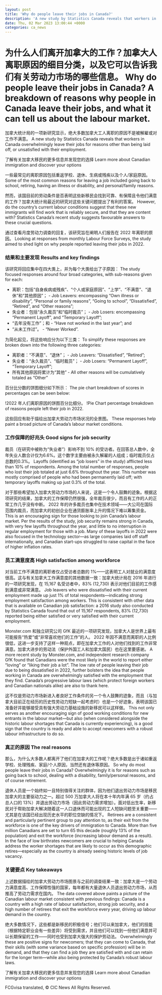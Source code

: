 ```yaml
---
layout: post
title: 'Why do people leave their jobs in Canada?'
description: 'A new study by Statistics Canada reveals that workers in Canada overwhelmingly leave their jobs for reasons other than being laid off, or unsatisfied with their employment. Learn more about Canadian immigration and discover your options Some of the most common reasons for leaving a job included going back to school, retiring, having an illness […]'
date: Thu, 02 Mar 2023 13:00:44 +0000
categories: ca_news
---
```


# 为什么人们离开加拿大的工作？加拿大人离职原因的细目分类，以及它可以告诉我们有关劳动力市场的哪些信息。	Why do people leave their jobs in Canada? A breakdown of reasons why people in Canada leave their jobs, and what it can tell us about the labour market.
加拿大统计局的一项新研究显示，绝大多数加拿大工人离职的原因不是被解雇或对工作不满意。	A new study by Statistics Canada reveals that workers in Canada overwhelmingly leave their jobs for reasons other than being laid off, or unsatisfied with their employment.
	
了解有关加拿大移民的更多信息并发现您的选择	Learn more about Canadian immigration and discover your options
	
一些最常见的离职原因包括重返学校、退休、生病或残疾以及个人/家庭原因。	Some of the most common reasons for leaving a job included going back to school, retiring, having an illness or disability, and personal/family reasons.
	
然而，该国目前的劳动条件是否表明这些新移民会找到可靠、有保障且令他们满意的工作？加拿大统计局最近的研究对这些关键问题提出了有利的答案。	However, do the country’s current labour conditions suggest that these new immigrants will find work that is reliably secure, and that they are content with? Statistics Canada’s recent study suggests favourable answers to these crucial questions.
	
通过查看月度劳动力调查的回复，该研究旨在阐明人们报告在 2022 年离职的原因。	Looking at responses from monthly Labour Force Surveys, the study aimed to shed light on why people reported leaving their jobs in 2022.
	
### 结果和主要发现	Results and key findings
	
该研究将回应集中在四大类上，并为每个大类给出了子原因：	The study focused responses around four broad categories, with sub-reasons given for each:
	
- 离职：包括“自身疾病或残疾”、“个人或家庭原因”、“上学”、“不满意”、“退休”和“其他原因”；	-   Job Leavers: encompassing “Own illness or disability”, “Personal or family reasons”, “Going to school”, “Dissatisfied”, “Retired”, and “Other reasons”;
- 失业者：包括“永久裁员”和“临时裁员”；	-   Job Losers: encompassing “Permanent Layoff”, and “Temporary Layoff”;
- “去年没有工作”；和	-   “Have not worked in the last year”; and
- “从未工作过”。	-   “Never Worked”.
	
为简化起见，将这些响应分为以下三类：	To simplify these responses are broken down into the following three categories:
	
- 离职者：“不满意”、“退休”；	-   Job Leavers: “Dissatisfied”, “Retired”;
- 失业者：“永久裁员”、“临时裁员”；	-   Job Losers: “Permanent Layoff”, “Temporary Layoff”;
- 所有其他原因将累计为“其他”	-   All other reasons will be cumulatively totaled as “Other”
	
百分比分数的饼图细分如下所示：	The pie chart breakdown of scores in percentages can be seen below:
	
!2022 年人们离职原因的饼图百分比细分。	 !Pie Chart percentage breakdown of reasons people left their job in 2022.
	
这些回应有助于描绘出加拿大劳动力市场状况的全景图。	These responses help paint a broad picture of Canada’s labour market conditions.
	
### 工作保障的好兆头	Good signs for job security
	
裁员（在研究中被称为“失业者”）影响不到 10% 的受访者。在回答总人数中，全年失业人数合计仅为6.6%。这个数字主要由被永久解雇的人组成；临时裁员仅占总数的0.3%。	Layoffs (identified as “job losers” in the study) afflicted less than 10% of respondents. Among the total number of responses, people who lost their job totaled at just 6.6% throughout the year. This number was mostly comprised of people who had been permanently laid off; with temporary layoffs making up just 0.3% of the total.
	
对于那些希望加入加拿大劳动力市场的人来说，这是一个令人鼓舞的迹象。根据这项研究的结果，加拿大的工作保障仍然很强，全年裁员很少，而且有工作的人的正常工作几乎没有中断。 2022 年的许多裁员也集中在技术领域——大公司在国际范围内裁员，而加拿大的初创企业在通货膨胀率上升的情况下难以筹集资金。	This is an encouraging sign for those looking to join Canada’s labour market. Per the results of the study, job security remains strong in Canada, with very few layoffs throughout the year, and little to no interruption in regular employment for those with a job. Many of these layoffs in 2022 were also focused in the technology sector—as large companies laid off staff internationally, and Canadian start-ups struggled to raise capital in the face of higher inflation rates.
	
### 员工满意度高	High satisfaction among workforce
	
对当前工作不满意的离职者仅占受访者总数的 1%——这表明工人对就业的满意度很高。这与有关加拿大工作满意度的其他数据一致：加拿大统计局在 2016 年进行的一项研究发现，在 15,167 名受访者中，83% (12,730) 表示对他们目前的工作感到满意或非常满意。	Job leavers who were dissatisfied with their current employment made up just 1% of total respondents—indicating strong employment satisfaction among workers. This is consistent with other data that is available on Canadian job satisfaction: a 2016 study also conducted by Statistics Canada found that out of 15,167 respondents, 83% (12,730) reported being either satisfied or very satisfied with their current employment.
	
Monster.com 和独立研究公司 GfK 最近的一项研究发现，加拿大人是世界上最有可能报告“热爱”或“非常喜欢他们的工作”的人。 2022 年因不满意而离职的人比例很低，这进一步支持了这样一种观点，即在加拿大工作的人对他们找到的工作非常满意。加拿大进步的劳动法（保护外国工人和加拿大国民）也在这里要感谢。	A more recent study by Monster.com, and independent research company GfK found that Canadians were the most likely in the world to report either “loving” or “liking their job a lot”. The low rate of people leaving their job due to being dissatisfied in 2022, further bolsters the idea that people working in Canada are overwhelmingly satisfied with the employment that they find. Canada’s progressive labour laws (which protect foreign workers and Canadian nationals alike) are also to thank here.
	
这不仅是劳动力市场新进入者良好工作条件的另一个令人鼓舞的迹象，而且（与加拿大目前正在经历的历史性劳动力短缺一起考虑时）也是一个好迹象，表明该国已准备好并能够接受具有强大劳动力基础设施的新移民可以这样做。	This not only serves as another encouraging sign of good working conditions for new entrants in the labour market—but also (when considered alongside the historic labour shortages that Canada is currently experiencing), is a good sign that the country is ready and able to accept newcomers with a robust labour infrastructure to do so.
	
### 真正的原因	The real reasons
	
那么，为什么大多数人都离开了他们在加拿大的工作呢？绝大多数是出于诸如重返学校、处理残疾、家庭/个人原因，当然还有退休等原因。	So why do most people leave their jobs in Canada? Overwhelmingly it is for reasons such as going back to school, dealing with a disability, family/personal reasons, and of course retirement.
	
退休人员是一个始终如一且特别值得关注的群体，因为他们退出劳动力市场是移民加拿大的主要驱动力之一。超过 500 万加拿大人将在本十年内年满 65 岁（约占总人口的 13%）并退出劳动力市场（因此劳动力需求增加）。面对低出生率，新移民对于帮助加拿大解决随着这一人口退休而可能出现的工人短缺问题至关重要——尤其是在该国已经出现历史水平的职位空缺的情况下。	Retirees are a consistent and particularly pertinent group to pay attention to, as their exit from the workforce is one of the key drivers of immigration to Canada. More than five million Canadians are set to turn 65 this decade (roughly 13% of the population) and exit the workforce (increasing labour demand as a result). In the face of low birthrates newcomers are crucial to helping Canada address the worker shortages that are likely to occur as this demographic retires—especially as the country is already seeing historic levels of job vacancy.
	
### 关键要点	Key takeaways
	
上述数据描绘的加拿大劳动力市场图景与之前的调查结果一致：加拿大是一个劳动力满意度高、工作保障性强的国家，每年都有大量退休人员退出劳动力市场，从而推高了劳动力需求在国内。	The data covered above paints a picture of the Canadian labour market consistent with previous findings: Canada is a country with a high rate of labour satisfaction, strong job security, and a high number of retirees that exit the workforce every year, driving up labour demand in the country.
	
绝大多数情况下，这些都是新移民的积极信号；他们可以来加拿大，他们的技能（根据特定职业会有一些差异）将受到需求，并且他们可以找到一份他们满意并可以长期保留的工作——同时也受到加拿大强大的保护劳动法。	Overwhelmingly these are positive signs for newcomers; that they can come to Canada, that their skills (with some variance based on specific profession) will be in demand, and that they can find a job they are satisfied with and can retain for the longer term—while also being protected by Canada’s robust labour laws.
	
了解有关加拿大移民的更多信息并发现您的选择	Learn more about Canadian immigration and discover your options
	

FCGvisa translated, © CIC News All Rights Reserved.
